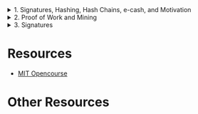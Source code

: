 


<!-- ##### START OF TOPIC: 1. Signatures, Hashing, Hash Chains, e-cash, and Motivation ##### -->
<details>
<summary>1. Signatures, Hashing, Hash Chains, e-cash, and Motivation</summary>

# Cryptocurrencyt Engineering and Design
## Origins of Money
- Physical
## Traditional payments
- Digital Payment (Bank, Credit Card, Venmo, etc)
## Bank
- Privacy problem
## Chaumian e-cash
- Client gets to choose SN with Signature
- Double spend detection
- Privacy problem solved
- BUT, bank can still censor withdrawals and deposits

# Lecture 1
## Hash Functions
- Input data can be any size, output is fixed size
- Deterministic, no randomness (but "random" looking)
- Avalanche effect: change 1bit of the input, about half the output bits should change
- "Preimage Resistance" (From output given, you should be able to find input) => Takes 2^256 operations for sha256
- "2nd Preimage Resistance" (From output, input given, you can't find another x that leads to y) => Not useful
- "Collision Resistance" (Nobody can find any x, z suh that x != z)
- Collision resistance is broken while preimage resistance remains (Ex: sha-1, md5)

## Usages
- Hash of files
- Pointer/reference for sorting (Linked list, map)
- Commit reveal (Commit to something secret by publishing a hash)

# What is Signature?
- Messages from someone (3 functions needed)
## GenerateKeys()
- Returns a privateKey, publicKey pair.
- Takes in only randomness
## Sign(secretKey, message)
- Signs a message given a secretKey.
- Returns a signature
## Verify(publicKey, message, signature)
- Verify a signature on a message from a public key
- Returns a boolean whether it worked or not

# Signatures from hashes
- You can construct the signature system using just hash function
- Lamport Signatures

## Lamport Signatures
1. Generate Private Key (Make up 256*2 random 256 bit numbers)
2. Generate Public Key (Hashes of Private Key)
3. Sign
- Hash string to sign ("Hi" = 8f4343........327aa4)
- Pick private key blocks to reveal based on bits of message to sign 01101110 (Signature is sequence of these bits, 256 bits blocks long)
5. Verify
- Take signature and hash each block of the signature
- See that it maps into that part of public key

### Signing again
- Signing more than once reveals more pieces of the private key


</details>
<!-- ##### END OF TOPIC: 1. Signatures, Hashing, Hash Chains, e-cash, and Motivation ##### -->



<!-- ##### START OF TOPIC: 2. Proof of Work and Mining ##### -->
<details>
<summary>2. Proof of Work and Mining</summary>

# Distributed consensus
- Log

## Crash Fault tolerence model
- Tolerate crash
- BUT, We still need more than crash
- - We want to be able to tolerate actively malicious behaviour

## Byzantine fault tolerance distributed consensus
- Tolerate actively malicious behaviour
- Old idea

## Addressing the Sybil attack Problem

# Lecture 2
## Preventing sybil attacks
- Hashcash (Stop email spam, but didn't take off)
### Signature collision with a fixed string
- Increased costs of equivocation/sybil resistance
- scalable

# Block chain
## Definition
- m = message, nonce r, target t
- hash(m, r) = h; h < t
## Message for block N includes some data and hash of block N-1
- m(n) = (data, h(n-1))
- EX: m(2) = (data(2), hash(data(1), r(1)))
## Hashing the block data
### block has following data & we hash this block to generate new block
- - privious hash (prev: 00ce)
- - current message (msg: hi)
- - nonce (nonce: 5ffc)
- We use hash block as identifier (hash: 00db)
- Next block includes hash of last block
# Chain forks
- Can have 2 branches at a given height (# of blocks from origin)
- Highest (most work) wins, Everyone uses chain with most work
- Less work chains can be discarded after the fact. "Reorg"

# Pros & Cons of Proof of Work
## Pros
- Anonymous
- Memoryless
- Scalable
- Non-interactive
- Tied to real world

## Cons
- All nonces fail (Almost all attempts fail)
- Electricity
- 51% attacks

</details>
<!-- ##### END OF TOPIC: 2. Proof of Work and Mining  ##### -->


<!-- ##### START OF TOPIC: 3. Signatures ##### -->
<details>
<summary>3. Signatures </summary>

# Signatures
## Lamport Signatures
### Pros
- hash
### Cons
- 1 time use
- kind of big (8kb sig, 16k priv/pub key)

# How can I use key more than once?
## Make multiple public key (Less efficient)
- It works with cost of extra bytes
## Make multiple hash functions (Efficient)
- h0 = H(x, 0)
- h1 = H(x, 1) and so on
- So we can do 16kb priv => 32kb pub
## Multiple use hash signatures
- h0 = H(x,0)
- h1 = H(x,1)
- ??
## How to deal with large pub key?
- Commit to pubkey with hash (hash of all 16KB)
- Signature 8k -> 24k
- Pubkey hash (or PKH)

## Pubkey Hash
- Used in bitcoin and all other cryptocurrencies
- Size benefit
- Signature is still big

## Merkle Tree
- Stores much smaller private key
- Commit to much smaller public key
- Signature is still big but it's ok in general

## RSA
- A one way function but not a hash function
- But Bitcoin (and other coins) uses elliptic curve signatures

## Elliptic Curves
- Define point additioon line of 3 points
- Generator point
- private key a = 256 bit scalar
- public key A = a*G
- 32 byte x coord, 32 byte y coord = 64B
- Since curve is symmetric about x-axis, can encode x-coord only and 1 bit for y. Down to 33 bytes

# ECDSA
- What Bitcoin, other coins use today
- It's ugly

# ECsig
- Have message m, privkey a
- A new random private key k
- Public key just for the signature, R = k*G
- Signer, s = k - hash(m, R)a
- signature = R, s
- ONLY ELLIPCTIC CURVE OPERATION is "R" (Others are all scaler, so ECsig is very fast)
- Verification is CPU-Intense
- - Multiplying by G => pre-compute coefficient times G, store them in RAM (Less CPU-Intense)
- - Multiplying by A => different each time for all different signatures

# Fun With Points
## Diffie Hellman
- A = aG
- B = bG
- aB = bA = (aG)b = (bG)a = (ab)G = C
- Shared Point (C)
- A, B are public
- C is not public
- USE CASE: HTTPS Request

## Combination
- D = A + B = (a+b)G = dG
- private key d can sign for public key D

# Problem
- If quantum computer becomes popular
- - All elliptic stuffs stop working
- - Hash stuffs still works


</details>
<!-- ##### END OF TOPIC: 3. Signatures  ##### -->




# Resources
- [MIT Opencourse](https://www.youtube.com/watch?v=IJquEYhiq_U&list=PLUl4u3cNGP61KHzhg3JIJdK08JLSlcLId)

# Other Resources
